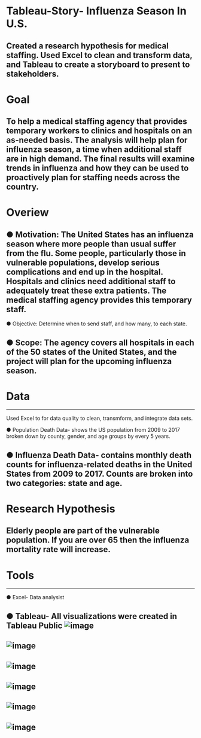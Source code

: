# Tableau-Story- Influenza Season In U.S.
Created a research hypothesis for medical staffing. Used Excel to clean and transform data, and Tableau to create a storyboard to present to stakeholders.
---
# Goal
To help a medical staffing agency that provides temporary workers to clinics and hospitals on an as-needed basis. The analysis will help plan for influenza season, a time when additional staff are in high demand. The final results will examine trends in influenza and how they can be used to proactively plan for staffing needs across the country.
---
# Overiew

● Motivation: The United States has an influenza season where more people than usual suffer from the flu. Some people, particularly those in vulnerable populations, develop serious complications and end up in the hospital. Hospitals and clinics need additional staff to adequately treat these extra patients. The medical staffing agency provides this temporary staff.
---
● Objective: Determine when to send staff, and how many, to each state.

● Scope: The agency covers all hospitals in each of the 50 states of the United States, and the project will plan for the upcoming influenza season.
---
# Data
---
Used Excel to for data quality to clean, transmform, and integrate data sets.

● Population Death Data- shows the US population from 2009 to 2017 broken down by county, gender, and age groups by every 5 years.

● Influenza Death Data- contains monthly death counts for influenza-related deaths in the United States from 2009 to 2017. Counts are broken into two categories: state and age.
---
# Research Hypothesis

Elderly people are part of the vulnerable population. If you are over 65 then the influenza mortality rate will increase.
---
# Tools
---
● Excel- Data analysist

● Tableau- All visualizations were created in Tableau Public 
![image](https://github.com/user-attachments/assets/b20b235a-5892-41d6-8e32-fe4122436ec2)
---
![image](https://github.com/user-attachments/assets/d9be26d3-63b6-4fb3-b9b6-50ec02d4c1b9)
---
![image](https://github.com/user-attachments/assets/7423dec9-fdee-45d0-b459-a240f35ee600)
---
![image](https://github.com/user-attachments/assets/2541b14f-a135-4b18-9567-7142dfb09c30)
---
![image](https://github.com/user-attachments/assets/59525a16-9699-45b3-9d31-a303520c0565)
---
![image](https://github.com/user-attachments/assets/5c5b4d2e-3f1b-44d2-b60d-70c5f7a54885)
---




